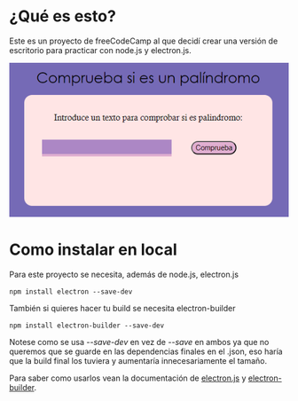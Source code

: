 # ¿Qué es esto?
Este es un proyecto de freeCodeCamp al que decidí crear una versión de escritorio para practicar con node.js y electron.js.

 ![Preview de la aplicación](preview.png)

# Como instalar en local
Para este proyecto se necesita, además de node.js, electron.js
```
npm install electron --save-dev
```

También si quieres hacer tu build se necesita electron-builder

```
npm install electron-builder --save-dev
```

Notese como se usa *--save-dev* en vez de *--save* en ambos ya que no queremos que se guarde en las dependencias finales en el .json, eso haría que la build final los tuviera y aumentaría innecesariamente el tamaño.

Para saber como usarlos vean la documentación de [electron.js](https://www.electronjs.org/docs/latest/tutorial/tutorial-first-app) y [electron-builder](https://www.electron.build/index.html).

